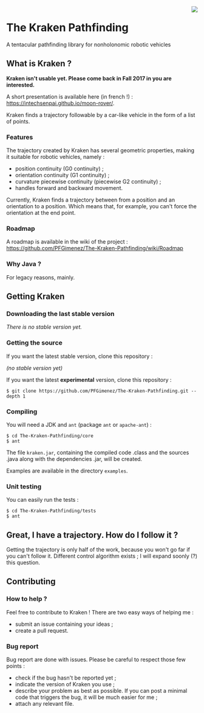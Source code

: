 <img align="right" src="https://raw.githubusercontent.com/PFGimenez/The-Kraken-Pathfinding/master/resources/logo.png">

# The Kraken Pathfinding

A tentacular pathfinding library for nonholonomic robotic vehicles 

## What is Kraken ?

**Kraken isn't usable yet. Please come back in Fall 2017 in you are interested.**

A short presentation is available here (in french !) : https://intechsenpai.github.io/moon-rover/.

Kraken finds a trajectory followable by a car-like vehicle in the form of a list of points.

### Features

The trajectory created by Kraken has several geometric properties, making it suitable for robotic vehicles, namely :

- position continuity (G0 continuity) ;
- orientation continuity (G1 continuity) ;
- curvature piecewise continuity (piecewise G2 continuity) ;
- handles forward and backward movement.

Currently, Kraken finds a trajectory between from a position and an orientation to a position. Which means that, for example, you can't force the orientation at the end point.

### Roadmap

A roadmap is available in the wiki of the project : https://github.com/PFGimenez/The-Kraken-Pathfinding/wiki/Roadmap

### Why Java ?

For legacy reasons, mainly.

## Getting Kraken

### Downloading the last stable version

_There is no stable version yet._

### Getting the source

If you want the latest stable version, clone this repository :

_(no stable version yet)_

If you want the latest **experimental** version, clone this repository :

    $ git clone https://github.com/PFGimenez/The-Kraken-Pathfinding.git --depth 1


### Compiling

You will need a JDK and `ant` (package `ant` or `apache-ant`) :
    
    $ cd The-Kraken-Pathfinding/core
    $ ant
    

The file ```kraken.jar```, containing the compiled code .class and the sources .java along with the dependencies .jar, will be created.

Examples are available in the directory ```examples```.

### Unit testing

You can easily run the tests :

    $ cd The-Kraken-Pathfinding/tests
    $ ant

## Great, I have a trajectory. How do I follow it ?

Getting the trajectory is only half of the work, because you won't go far if you can't follow it. Different control algorithm exists ; I will expand soonly (?) this question.

## Contributing

### How to help ?

Feel free to contribute to Kraken ! There are two easy ways of helping me :

- submit an issue containing your ideas ;
- create a pull request.

### Bug report

Bug report are done with issues. Please be careful to respect those few points :

- check if the bug hasn't be reported yet ;
- indicate the version of Kraken you use ;
- describe your problem as best as possible. If you can post a minimal code that triggers the bug, it will be much easier for me ;
- attach any relevant file.
